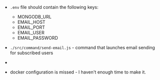 * `.env` file should contain the following keys:
  * MONGODB_URL
  * EMAIL_HOST
  * EMAIL_PORT
  * EMAIL_USER
  * EMAIL_PASSWORD

* `./src/command/send-email.js` - command that launches email sending for subscribed users
* 
* docker configuration is missed - I haven't enough time to make it.
